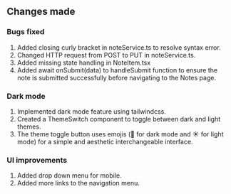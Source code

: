 ## Changes made
### Bugs fixed 
1. Added closing curly bracket in noteService.ts to resolve syntax error.
2. Changed HTTP request from POST to PUT in noteService.ts.
3. Added missing state handling in NoteItem.tsx
4. Added await onSubmit(data) to handleSubmit function to ensure the note is submitted successfully before navigating to the Notes page. 

### Dark mode 
1. Implemented dark mode feature using tailwindcss.
2. Created a ThemeSwitch component to toggle between dark and light themes.
3. The theme toggle button uses emojis (🌙 for dark mode and ☀️ for light mode) for a simple and aesthetic interchangeable interface.

### UI improvements
1. Added drop down menu for mobile. 
2. Added more links to the navigation menu. 